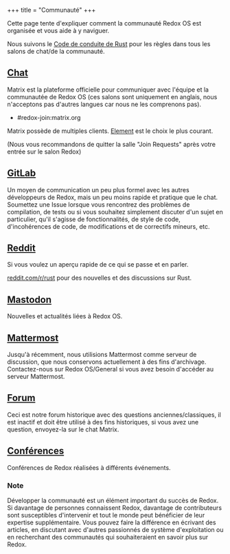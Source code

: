 +++
title = "Communauté"
+++

Cette page tente d'expliquer comment la communauté Redox OS est organisée et vous aide à y naviguer.

Nous suivons le [Code de conduite de Rust](https://www.rust-lang.org/policies/code-of-conduct) pour les règles dans tous les salons de chat/de la communauté.

## [Chat](https://matrix.to/#/#redox-join:matrix.org)

Matrix est la plateforme officielle pour communiquer avec l'équipe et la communautée de Redox OS (ces salons sont uniquement en anglais, nous n'acceptons pas d'autres langues car nous ne les comprenons pas).

- #redox-join:matrix.org

Matrix possède de multiples clients. [Element](https://element.io/) est le choix le plus courant.

(Nous vous recommandons de quitter la salle "Join Requests" après votre entrée sur le salon Redox)

## [GitLab](https://gitlab.redox-os.org/redox-os/redox)

Un moyen de communication un peu plus formel avec les autres développeurs de Redox, mais un peu moins rapide et pratique que le chat. Soumettez une Issue lorsque vous rencontrez des problèmes de compilation, de tests ou si vous souhaitez simplement discuter d'un sujet en particulier, qu'il s'agisse de fonctionnalités, de style de code, d'incohérences de code, de modifications et de correctifs mineurs, etc.

## [Reddit](https://www.reddit.com/r/Redox/)

Si vous voulez un aperçu rapide de ce qui se passe et en parler.

[reddit.com/r/rust](https://www.reddit.com/r/rust) pour des nouvelles et des discussions sur Rust.

## [Mastodon](https://fosstodon.org/@redox)

Nouvelles et actualités liées à Redox OS.


## [Mattermost](https://chat.redox-os.org)

Jusqu'à récemment, nous utilisions Mattermost comme serveur de discussion, que nous conservons actuellement à des fins d'archivage. Contactez-nous sur Redox OS/General si vous avez besoin d'accéder au serveur Mattermost.


## [Forum](https://discourse.redox-os.org/)

Ceci est notre forum historique avec des questions anciennes/classiques, il est inactif et doit être utilisé à des fins historiques, si vous avez une question, envoyez-la sur le chat Matrix.

## [Conférences](/talks/)

Conférences de Redox réalisées à différents événements.

### Note

Développer la communauté est un élément important du succès de Redox. Si davantage de personnes connaissent Redox, davantage de contributeurs sont susceptibles d'intervenir et tout le monde peut bénéficier de leur expertise supplémentaire. Vous pouvez faire la différence en écrivant des articles, en discutant avec d'autres passionnés de système d'exploitation ou en recherchant des communautés qui souhaiteraient en savoir plus sur Redox.
